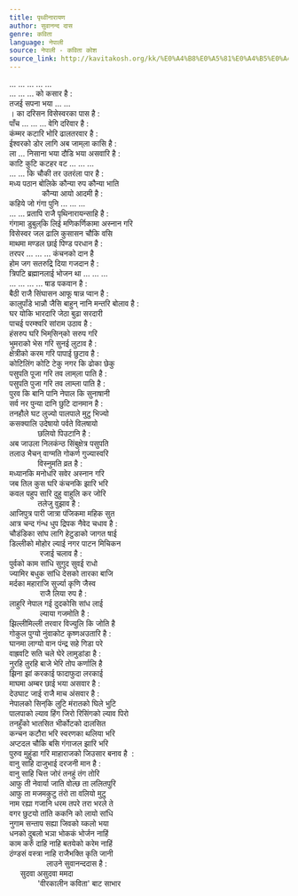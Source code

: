 ```yaml
---
title: पृथ्वीनारायण
author: सुवानन्द दास
genre: कविता
language: नेपाली
source: नेपाली - कविता कोश
source_link: http://kavitakosh.org/kk/%E0%A4%B8%E0%A5%81%E0%A4%B5%E0%A4%BE%E0%A4%A8%E0%A4%A8%E0%A5%8D%E0%A4%A6_%E0%A4%A6%E0%A4%BE%E0%A4%B8
---
```


... ... ... ... ...  
... ... ... को कसार है :  
तजई सपना भया ... ...  
। का दरिसन विसेस्वरका पास है :  
पाँच ... ... ... वेगि दरिवार है :  
कंम्मर कटारि भोरि ढालतरवार है :  
ईश्वरको डोर लागि अब जाम्‌ला कासि है :  
ला ... निसाना भया दौडि भया असवारि है :  
काटि कुटि कटहर वट ... ... ...  
... ... कि चौकी तर उतरंला पार है :  
मध्य पठान बोलिके कौन्या रुप कौन्या भाति  
               कौन्या आयो आदमी है :  
कहिये जो गंगा पुनि ... ... ...  
... ... प्रतापि राजै पृथिनारायन्साहि है :  
गंगामा डुबुल्‌कि लिई मणिकर्णिकामा अस्नान गरि  
विसेस्वर जल ढालि कुसासन चौकि वसि  
माथमा मण्डल छाई पिण्ड परधान है :  
तरपर ... ... ... कंचनको दान है  
होम जग सतरुद्रि दिया गजदान है :  
त्रिपटि ब्रह्मानलाई भोजन था ... ... ...  
... ... ... ... षाड पकवान है :  
बैठी राजै सिंघासन आफू षान्न प्वान है :  
कालुपाँडे भान्नौ जैसि बाहुन् नानि मन्तरि बोलाव है :  
घर योकि भारदारि जेठा बुढा सरदारी  
पाचई परम्श्वरि सांराम उठाव है :  
हंसरुप घरि भिम्‌सिन्‌को सरुप गरि  
भुमराको भेस गरि सुनई लुटाव है :  
क्षेत्रीको करम गरि पापाई छुटाव है :  
कोटिलिंग कोटि टेकु नगर कि ढोका छेकु  
पसुपति पूजा गरि तव लाम्‌ला पाति है :  
पसुपति पुजा गरि तव लाम्ला पाति है :  
पुरव कि बानि पानि नेपाल कि सुनाषानी  
सर्व नर पुन्या दानि छुटि दानमान है :  
तनहौले घट लुज्यो पालपाले मुटु भिज्यो  
कसक्यालि उदेषायो पर्वते विलषायो  
             छलियो पिउटानि है :  
अब जाउला निलकंन्ठ सिंबुक्षेत्र पसुपति  
तलाउ भैचन् वाग्मति गोकर्ण गुज्यास्वरि  
             विस्नुमति व्रत है :  
मध्यानकि मनोधरि सवेर अस्नान गरि  
जब तिल कुस घरि कंचनकि झारि भरि  
कवल पहुप सारि दुहु वाहुलि कर जोरि  
             तलेजु वुझाव है :  
आजिपुत्र पारी जात्रा पंजिकमा महिक सुत  
आत्र चन्द गंन्ध धुप द्रिपक नैवेद चधाव है :  
चौडंडिका सांघ लागि हेटुडाको जागत षाई  
डिल्लीको मोहोर ल्याई नगर पाटन मिचिकन  
              रजाई चलाव है :  
पुर्वको काम सांधि सुगुद सुवई राधो  
ज्यामिर बधुक सांधि देसको तारका बाजि  
मर्दका महाराजि सुर्ज्या कृणि जैस्व  
              राजै लिया रुप है :  
लाहुरि नेपाल गई दुदकोसि सांध लाई  
              ल्याया गजमोति है :  
झिल्लीमिल्ली तरवार विज्युलि कि जोति है  
गोकुल पुग्यो नुंवाकोट कृष्णअउतारि है :  
घानमा लाग्यो वान पंन्द्र सहे गिडा परे  
वाह्रवटि सति चले घेरे लामुडांडा है :  
नुरहि तुरहि बाजे भेरि तोप कर्णालि है  
झिना झां करकाई फादाफुदा लरकाई  
माघमा अम्बर छाई भया असवार है :  
देउघाट जाई राजै माच अंसवार है :  
नेपालको सिन्‌कि लुटि मंरातको घिले भुटि  
पालपाको ल्याव हिंग जिरो रिसिंगको ल्याव पिरो  
तनहुँको भातसित भीर्कोटको दालसित  
कन्चन कटौरा भरि स्वरणका थलिया भरि  
अप्टदल चौकि बसि गंगाजल झारि भरि  
पुरुव मुहुंडा गरि माहाराजको जिउसार बनाव है  :  
वानु साहि दाजुभाई दरजनी मान है :  
वानु साहि चित्त जोरं तनहुं तंग तोरि  
आफु ती नेवार्या जाति वोल्छ ता ललितपुरि  
आफु ता मजमकुटु तंरो ता वलियो मुटु  
नाम रह्या गजानि धरम तपरे तरा भरले ते  
वगर छुटयो तांति ककनि को लायो सांधि  
नुगाम सन्ताप सह्या जिवको य्कलो भया  
धनको दुबलो भञा भोककं भोर्जन नाहिं  
काम करुँ दाहि नाहि बतयेको करेम नाहिं  
ठंण्डसं वस्त्रा नाहि राजैभक्ति कृति जानी  
                 लाउने सुवानन्ददास है :  
     सुदवा असुदवा ममदा  
             'वीरकालीन कविता' बाट साभार
